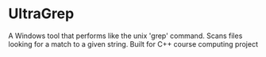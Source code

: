 # UltraGrep


A Windows tool that performs like the unix 'grep' command. Scans files looking for a match to a given string. 
Built for C++ course computing project
